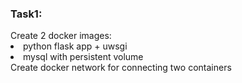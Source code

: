 <h3>Task1:</h3>
Create 2 docker images:
<lo>
<li>python flask app + uwsgi </li>
<li>mysql with persistent volume</li>
</lo>
Create docker network for connecting two containers
